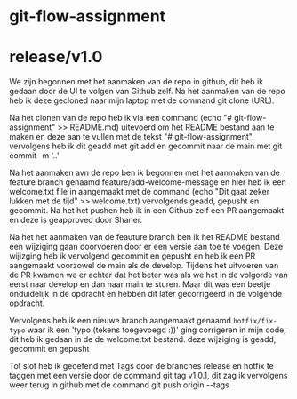 ﻿# git-flow-assignment
# release/v1.0

We zijn begonnen met het aanmaken van de repo in github, dit heb ik gedaan door de UI te volgen van Github zelf. Na het aanmaken van de repo heb ik deze gecloned naar mijn laptop met de command git clone (URL).

Na het clonen van de repo heb ik via een command (echo "# git-flow-assignment" >> README.md) uitevoerd om het README bestand aan te maken en deze aan te vullen met de tekst "# git-flow-assignment". vervolgens heb ik dit geadd met git add en gecommit naar de main met git commit -m '..'

Na het aanmaken avn de repo ben ik begonnen met het aanmaken van de feature branch genaamd feature/add-welcome-message en hier heb ik een welcome.txt file in aangemaakt met de command (echo "Dit gaat zeker lukken met de tijd" >> welcome.txt) vervolgends geadd, gepusht en gecommit. Na het het pushen heb ik in een Github zelf een PR aangemaakt en deze is geapproved door Shaner.

Na het het aanmaken van de feauture branch ben ik het README bestand een wijziging gaan doorvoeren door er een versie aan toe te voegen. Deze wijizging heb ik vervolgend gecommit en gepusht en heb ik een PR aangemaakt voorzowel de main als de develop. Tijdens het uitvoeren van de PR kwamen we er achter dat het beter was als we het in de volgorde van eerst naar develop en dan naar main te sturen. Maar dit was een beetje onduidelijk in de opdracht en hebben dit later gecorrigeerd in de volgende opdracht.

Vervolgens heb ik een nieuwe branch aangemaakt genaamd `hotfix/fix-typo` waar ik een 'typo (tekens toegevoegd :))' ging corrigeren in mijn code, dit heb ik gedaan in de de welcome.txt bestand. deze wijziging is geadd, gecommit en gepusht 

Tot slot heb ik geoefend met Tags door de branches release en hotfix te taggen met een versie door de command git tag v1.0.1, dit zag ik vervolgens weer terug in github met de command git push origin --tags
